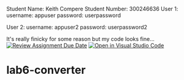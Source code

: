 Student Name: Keith Compere
Student Number: 300246636
User 1:
    username: appuser
    password: userpassword

User 2:
    username: appuser2
    password: userpassword2

It's really finicky for some reason but my code looks fine...
[![Review Assignment Due Date](https://classroom.github.com/assets/deadline-readme-button-22041afd0340ce965d47ae6ef1cefeee28c7c493a6346c4f15d667ab976d596c.svg)](https://classroom.github.com/a/xDom7pvU)
[![Open in Visual Studio Code](https://classroom.github.com/assets/open-in-vscode-2e0aaae1b6195c2367325f4f02e2d04e9abb55f0b24a779b69b11b9e10269abc.svg)](https://classroom.github.com/online_ide?assignment_repo_id=17179006&assignment_repo_type=AssignmentRepo)
# lab6-converter

